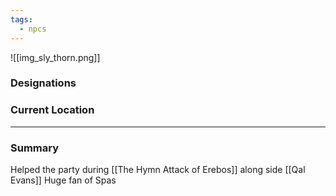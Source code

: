 ```yaml
---
tags:
  - npcs
---
```

![[img_sly_thorn.png]]

### Designations


### Current Location


___
### Summary
Helped the party during [[The Hymn Attack of Erebos]] along side [[Qal Evans]]
Huge fan of Spas

